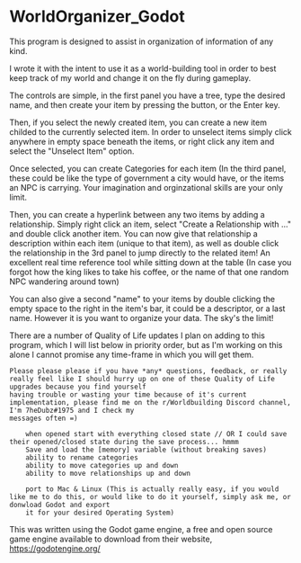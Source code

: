 # WorldOrganizer_Godot

This program is designed to assist in organization of information of any kind. 

I wrote it with the intent to use it as a world-building tool in order to best keep track of my world and change it on the fly during gameplay. 

The controls are simple, in the first panel you have a tree, type the desired name, and then create your item by pressing the button, or the Enter key.

Then, if you select the newly created item, you can create a new item childed to the currently selected item. In order to unselect items simply click 
    anywhere in empty space beneath the items, or right click any item and select the "Unselect Item" option. 
    
Once selected, you can create Categories for each item (In the third panel, these could be like the type of government a city would have, or the items an NPC is carrying. Your 
    imagination and orginzational skills are your only limit.
    
Then, you can create a hyperlink between any two items by adding a relationship. Simply right click an item, select "Create a Relationship with ..." and double click another item.
    You can now give that relationship a description within each item (unique to that item), as well as double click the relationship in the 3rd panel to jump directly to the 
    related item! An excellent real time reference tool while sitting down at the table (In case you forgot how the king likes to take his coffee, or the name of that one random
    NPC wandering around town)
    
You can also give a second "name" to your items by double clicking the empty space to the right in the item's bar, it could be a descriptor, or a last name. However it is 
    you want to organize your data. The sky's the limit!
    

There are a number of Quality of Life updates I plan on adding to this program, which I will list below in priority order, but as I'm working on this alone I cannot promise
    any time-frame in which you will get them. 
    
    Please please please if you have *any* questions, feedback, or really really feel like I should hurry up on one of these Quality of Life upgrades because you find yourself
    having trouble or wasting your time because of it's current implementation, please find me on the r/Worldbuilding Discord channel, I'm 7heDubz#1975 and I check my 
    messages often =)
    
        when opened start with everything closed state // OR I could save their opened/closed state during the save process... hmmm
        Save and load the [memory] variable (without breaking saves)
        ability to rename categories
        ability to move categories up and down
        ability to move relationships up and down
        
        port to Mac & Linux (This is actually really easy, if you would like me to do this, or would like to do it yourself, simply ask me, or donwload Godot and export 
        it for your desired Operating System)
    
    
This was written using the Godot game engine, a free and open source game engine available to download from their website, https://godotengine.org/
